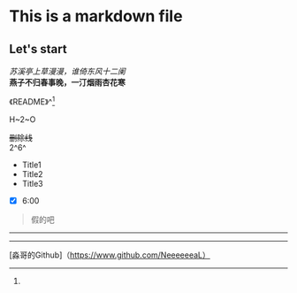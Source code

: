 # This is a markdown file

## Let's start

*苏溪亭上草漫漫，谁倚东风十二阑*\
**燕子不归春事晚，一汀烟雨杏花寒**

《README》^[^1]
[^1]:

H~2~O

~~删除线~~\
2^6^

- Title1
- Title2
- Title3

-[x] 6:00

>假的吧 


------
******
[淼哥的Github]（https://www.github.com/NeeeeeeaL）